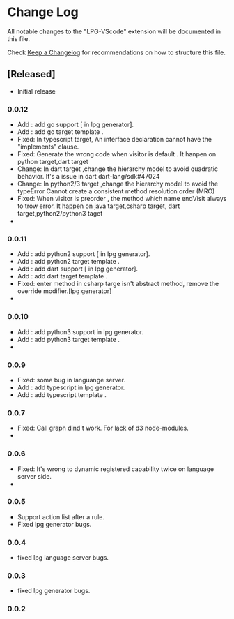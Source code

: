 # Change Log

All notable changes to the "LPG-VScode" extension will be documented in this file.

Check [Keep a Changelog](http://keepachangelog.com/) for recommendations on how to structure this file.

## [Released]

- Initial release
### 0.0.12
* Add : add go support  [ in lpg generator].
* Add : add go target template .
* Fixed: In typescript target, An interface declaration cannot have the "implements" clause. 
* Fixed: Generate  the wrong code when visitor is default . It hanpen on  python target,dart target
* Change: In dart target ,change the hierarchy model to avoid quadratic behavior. It's a issue in dart dart-lang/sdk#47024
* Change: In python2/3 target ,change the hierarchy model to avoid  the typeError Cannot create a consistent method resolution order (MRO)
* Fixed:  When visitor is preorder , the method which name  endVisit always to trow error. It happen on java target,csharp target, dart target,python2/python3 taget
* 
### 0.0.11
* Add : add python2 support  [ in lpg generator].
* Add : add python2 target template .
* Add : add dart support   [ in lpg generator].
* Add : add dart target template .
* Fixed: enter method in csharp targe isn't abstract method, remove the override modifier.[lpg generator]
* 
### 0.0.10
* Add : add python3 support in lpg generator.
* Add : add python3 target template .
* 
### 0.0.9
* Fixed: some bug in languange server.
* Add : add typescript in lpg generator.
* Add : add typescript template .
### 0.0.7
* Fixed: Call graph dind't work. For lack of d3 node-modules.
* 

### 0.0.6
* Fixed: It's wrong to dynamic registered capability twice on language server side.
* 
### 0.0.5
* Support action list after a rule.
* Fixed lpg generator bugs.
  
### 0.0.4
* fixed lpg language server bugs.
### 0.0.3
* fixed lpg generator bugs.
### 0.0.2
